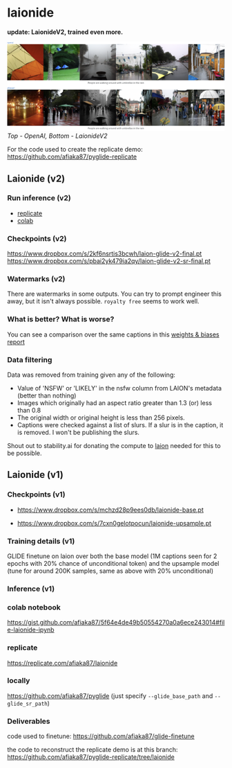 # laionide 


**update: LaionideV2, trained even more.**

![/compare.png](/compare.png)
_Top - OpenAI, Bottom - LaionideV2_

For the code used to create the replicate demo:
https://github.com/afiaka87/pyglide-replicate

## Laionide (v2)

### Run inference (v2)

- [replicate](https://replicate.com/afiaka87/laionide)
- [colab](https://gist.github.com/afiaka87/b1500fd06a9d5991d7bd90aa9c2dc6da#file-laionide-v2-ipynb)

### Checkpoints (v2)
https://www.dropbox.com/s/2kf6nsrtis3bcwh/laion-glide-v2-final.pt
https://www.dropbox.com/s/pbai2yk479ia2qy/laion-glide-v2-sr-final.pt

### Watermarks (v2)

There are watermarks in some outputs. You can try to prompt engineer this away, but it isn't always possible. `royalty free` seems to work well. 

### What is better? What is worse?

You can see a comparison over the same captions in this [weights & biases report](https://wandb.ai/afiaka87/glide_compare/reports/Finetuning-GLIDE-on-LAION-does-it-work---VmlldzoxNTg3MTkz)

### Data filtering

Data was removed from training given any of the following:
- Value of 'NSFW' or 'LIKELY' in the nsfw column from LAION's metadata (better than nothing)
- Images which originally had an aspect ratio greater than 1.3 (or) less than 0.8
- The original width or original height is less than 256 pixels.
- Captions were checked against a list of slurs. If a slur is in the caption, it is removed. I won't be publishing the slurs.

Shout out to stability.ai for donating the compute to [laion](https://discord.gg/8pSACZJk) needed for this to be possible.

## Laionide (v1)
### Checkpoints (v1)

- https://www.dropbox.com/s/mchzd28p9ees0db/laionide-base.pt

- https://www.dropbox.com/s/7cxn0gelotpocun/laionide-upsample.pt

### Training details (v1)

GLIDE finetune on laion over both the base model (1M captions seen for 2 epochs with 20% chance of unconditional token) and the upsample model (tune for around 200K samples, same as above with 20% unconditional)

### Inference (v1)

### colab notebook
https://gist.github.com/afiaka87/5f64e4de49b50554270a0a6ece243014#file-laionide-ipynb

### replicate
https://replicate.com/afiaka87/laionide

### locally

https://github.com/afiaka87/pyglide
(just specify `--glide_base_path` and `--glide_sr_path`)

### Deliverables

code used to finetune:
https://github.com/afiaka87/glide-finetune

the code to reconstruct the replicate demo is at this branch:
https://github.com/afiaka87/pyglide-replicate/tree/laionide
